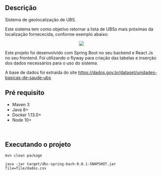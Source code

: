 ## Descrição

Sistema de geolocalização de UBS. 

Este sistema tem como objetivo retornar a lista de UBSs mais próximas da localização fornececida, conforme exemplo abaixo:


<p align="center">
<img src="http://buiatte.com.br/geoubs.png">
</p>


Este projeto foi desenvolvido com Spring Boot no seu backend e React Js no seu frontend. Foi utilizando o flyway para criação das tabelas e inserção dos dados necessários para o uso do sistema.

A base de dados foi extraída do site https://dados.gov.br/dataset/unidades-basicas-de-saude-ubs




## Pré requisito
- Maven 3
- Java 8+
- Docker 1.13.0+
- Node 10+

&nbsp;


## Executando o projeto


```
mvn clean package

java -jar target/dbc-spring-bach-0.0.1-SNAPSHOT.jar file=file/dados.csv

```


